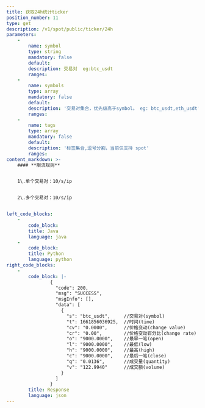```yaml
---
title: 获取24h统计ticker
position_number: 11
type: get
description: /v1/spot/public/ticker/24h
parameters:
    -
        name: symbol
        type: string
        mandatory: false
        default:
        description: 交易对  eg:btc_usdt
        ranges:
    -
        name: symbols
        type: array
        mandatory: false
        default:
        description: '交易对集合，优先级高于symbol。 eg: btc_usdt,eth_usdt'
        ranges:
    -
        name: tags
        type: array
        mandatory: false
        default:
        description: '标签集合,逗号分割，当前仅支持 spot'
        ranges:
content_markdown: >-
    #### **限流规则**


    1\.单个交易对：10/s/ip


    2\.多个交易对：10/s/ip


left_code_blocks:
    -
        code_block:
        title: Java
        language: java
    -
        code_block:
        title: Python
        language: python
right_code_blocks:
    -
        code_block: |-
                {
                  "code": 200,
                  "msg": "SUCCESS",
                  "msgInfo": [],
                  "data": [
                    {
                      "s": "btc_usdt",     //交易对(symbol)
                      "t": 1661856036925,  //时间(time) 
                      "cv": "0.0000",      //价格变动(change value)
                      "cr": "0.00",        //价格变动百分比(change rate)
                      "o": "9000.0000",    //最早一笔(open)
                      "l": "9000.0000",    //最低(low)
                      "h": "9000.0000",    //最高(high)
                      "c": "9000.0000",    //最后一笔(close)
                      "q": "0.0136",       //成交量(quantity)
                      "v": "122.9940"      //成交额(volume)
                    }
                  ]
                }
        title: Response
        language: json
---
```

